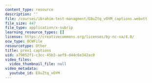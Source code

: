 ```yaml
---
content_type: resource
description: ''
file: /courses/ibrahim-test-managment/E8uZtq_vOYM_captions.webvtt
file_size: 447
file_type: application/x-subrip
learning_resource_types: []
license: https://creativecommons.org/licenses/by-nc-sa/4.0/
ocw_type: OCWFile
resourcetype: Other
title: prex1 captions
uid: a79052f1-c3cc-45b3-aef9-d44c6e342ac0
video_files:
  video_thumbnail_file: null
video_metadata:
  youtube_id: E8uZtq_vOYM
---
```

